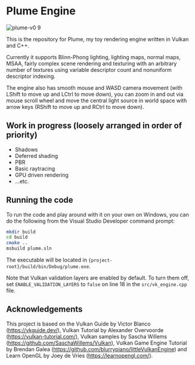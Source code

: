 # Plume Engine

![plume-v0 9](https://github.com/ganibaev/plume-engine/assets/55918604/76ef3dfc-b93e-403a-b793-8db3d60d5a79)

This is the repository for Plume, my toy rendering engine written in Vulkan and C++.

Currently it supports Blinn-Phong lighting, lighting maps, normal maps, MSAA, fairly complex scene rendering and texturing with an arbitrary number of textures using variable descriptor count and nonuniform descriptor indexing.

The engine also has smooth mouse and WASD camera movement (with LShift to move up and LCtrl to move down), you can zoom in and out via mouse scroll wheel and move the central light source in world space with arrow keys (RShift to move up and RCtrl to move down).

## Work in progress (loosely arranged in order of priority)

* Shadows
* Deferred shading
* PBR
* Basic raytracing
* GPU driven rendering
* ...etc.

## Running the code

To run the code and play around with it on your own on Windows, you can do the following from the Visual Studio Developer command prompt:
```bash
mkdir build
cd build
cmake ..
msbuild plume.sln
```
The executable will be located in `{project-root}/build/bin/Debug/plume.exe`.

Note that Vulkan validation layers are enabled by default. To turn them off, set `ENABLE_VALIDATION_LAYERS` to `false` on line 18 in the `src/vk_engine.cpp` file.

## Acknowledgements

This project is based on the Vulkan Guide by Victor Blanco (https://vkguide.dev/), Vulkan Tutorial by Alexander Overvoorde (https://vulkan-tutorial.com/), Vulkan samples by Sascha Willems (https://github.com/SaschaWillems/Vulkan), Vulkan Game Engine Tutorial by Brendan Galea (https://github.com/blurrypiano/littleVulkanEngine) and Learn OpenGL by Joey de Vries (https://learnopengl.com/).
